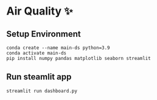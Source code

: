 # Air Quality ✨
## Setup Environment
```
conda create --name main-ds python=3.9
conda activate main-ds
pip install numpy pandas matplotlib seaborn streamlit
```

## Run steamlit app
```
streamlit run dashboard.py
```
